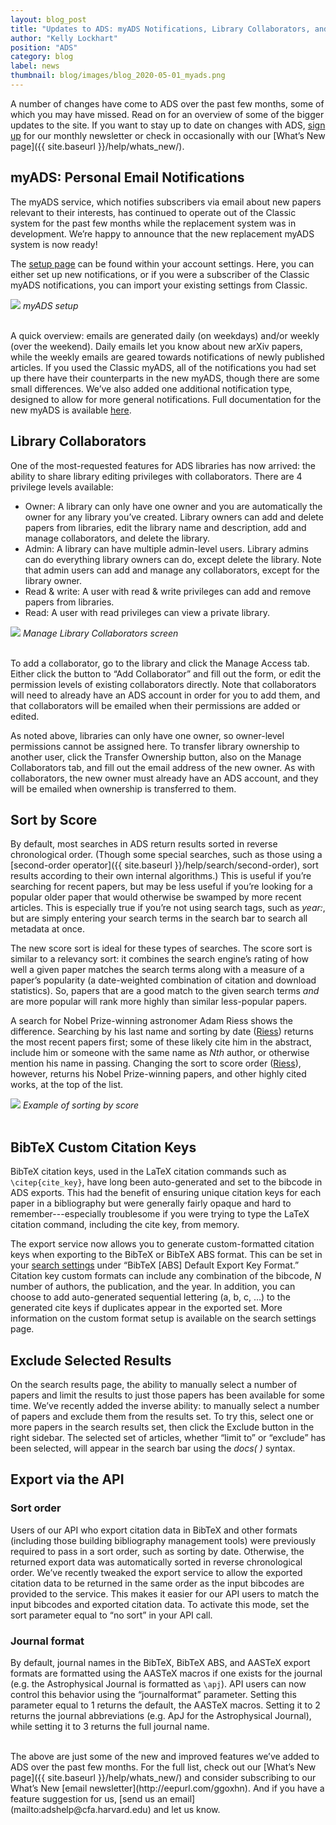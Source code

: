 ```yaml
---
layout: blog_post
title: "Updates to ADS: myADS Notifications, Library Collaborators, and More"
author: "Kelly Lockhart"
position: "ADS"
category: blog
label: news
thumbnail: blog/images/blog_2020-05-01_myads.png
---
```


A number of changes have come to ADS over the past few months, some of which you may have missed. Read on for an overview of some of the bigger updates to the site. If you want to stay up to date on changes with ADS, [sign up](http://eepurl.com/ggoxhn) for our monthly newsletter or check in occasionally with our [What’s New page]({{ site.baseurl }}/help/whats_new/).

## myADS: Personal Email Notifications
The myADS service, which notifies subscribers via email about new papers relevant to their interests, has continued to operate out of the Classic system for the past few months while the replacement system was in development. We’re happy to announce that the new replacement myADS system is now ready!

The [setup page](https://ui.adsabs.harvard.edu/user/settings/myads) can be found within your account settings. Here, you can either set up new notifications, or if you were a subscriber of the Classic myADS notifications, you can import your existing settings from Classic.

<div class="text-center">
    <img class="img-thumbnail" src="{{ site.baseurl }}/blog/images/blog_2020-05-01_myads.png" />
<em>myADS setup</em>
</div>
<br>

A quick overview: emails are generated daily (on weekdays) and/or weekly (over the weekend). Daily emails let you know about new arXiv papers, while the weekly emails are geared towards notifications of newly published articles. If you used the Classic myADS, all of the notifications you had set up there have their counterparts in the new myADS, though there are some small differences. We’ve also added one additional notification type, designed to allow for more general notifications. Full documentation for the new myADS is available [here](http://adsabs.github.io/help/userpreferences/myads).

## Library Collaborators
One of the most-requested features for ADS libraries has now arrived: the ability to share library editing privileges with collaborators. There are 4 privilege levels available:
* Owner: A library can only have one owner and you are automatically the owner for any library you’ve created. Library owners can add and delete papers from libraries, edit the library name and description, add and manage collaborators, and delete the library.
* Admin: A library can have multiple admin-level users. Library admins can do everything library owners can do, except delete the library. Note that admin users can add and manage any collaborators, except for the library owner.
* Read & write: A user with read & write privileges can add and remove papers from libraries. 
* Read: A user with read privileges can view a private library.

<div class="text-center">
    <img class="img-thumbnail" src="{{ site.baseurl }}/blog/images/blog_2020-05-01_library_collaborators.png" />
<em>Manage Library Collaborators screen</em>
</div>
<br>

To add a collaborator, go to the library and click the Manage Access tab. Either click the button to “Add Collaborator” and fill out the form, or edit the permission levels of existing collaborators directly. Note that collaborators will need to already have an ADS account in order for you to add them, and that collaborators will be emailed when their permissions are added or edited.

As noted above, libraries can only have one owner, so owner-level permissions cannot be assigned here. To transfer library ownership to another user, click the Transfer Ownership button, also on the Manage Collaborators tab, and fill out the email address of the new owner. As with collaborators, the new owner must already have an ADS account, and they will be emailed when ownership is transferred to them.

## Sort by Score

By default, most searches in ADS return results sorted in reverse chronological order. (Though some special searches, such as those using a [second-order operator]({{ site.baseurl }}/help/search/second-order), sort results according to their own internal algorithms.) This is useful if you’re searching for recent papers, but may be less useful if you’re looking for a popular older paper that would otherwise be swamped by more recent articles. This is especially true if you’re not using search tags, such as *year:*, but are simply entering your search terms in the search bar to search all metadata at once.

The new score sort is ideal for these types of searches. The score sort is similar to a relevancy sort: it combines the search engine’s rating of how well a given paper matches the search terms along with a measure of a paper’s popularity (a date-weighted combination of citation and download statistics). So, papers that are a good match to the given search terms *and* are more popular will rank more highly than similar less-popular papers. 

A search for Nobel Prize-winning astronomer Adam Riess shows the difference. Searching by his last name and sorting by date ([Riess](https://ui.adsabs.harvard.edu/search/q=Riess&sort=date%20desc%2C%20bibcode%20desc&p_=0)) returns the most recent papers first; some of these likely cite him in the abstract, include him or someone with the same name as *Nth* author, or otherwise mention his name in passing. Changing the sort to score order ([Riess](https://ui.adsabs.harvard.edu/search/p_=0&q=Riess&sort=score%20desc%2C%20bibcode%20desc)), however, returns his Nobel Prize-winning papers, and other highly cited works, at the top of the list.

<div class="text-center">
    <img class="img-thumbnail" src="{{ site.baseurl }}/blog/images/blog_2020-05-01_score_sort.png" />
<em>Example of sorting by score</em>
</div>
<br>

## BibTeX Custom Citation Keys
BibTeX citation keys, used in the LaTeX citation commands such as ``\citep{cite_key}``, have long been auto-generated and set to the bibcode in ADS exports. This had the benefit of ensuring unique citation keys for each paper in a bibliography but were generally fairly opaque and hard to remember---especially troublesome if you were trying to type the LaTeX citation command, including the cite key, from memory. 

The export service now allows you to generate custom-formatted citation keys when exporting to the BibTeX or BibTeX ABS format. This can be set in your [search settings](https://ui.adsabs.harvard.edu/user/settings/application) under “BibTeX [ABS] Default Export Key Format.” Citation key custom formats can include any combination of the bibcode, *N* number of authors, the publication, and the year. In addition, you can choose to add auto-generated sequential lettering (a, b, c, …) to the generated cite keys if duplicates appear in the exported set. More information on the custom format setup is available on the search settings page.

## Exclude Selected Results
On the search results page, the ability to manually select a number of papers and limit the results to just those papers has been available for some time. We’ve recently added the inverse ability: to manually select a number of papers and exclude them from the results set. To try this, select one or more papers in the search results set, then click the Exclude button in the right sidebar. The selected set of articles, whether “limit to” or “exclude” has been selected, will appear in the search bar using the *docs( )* syntax.

## Export via the API

### Sort order
Users of our API who export citation data in BibTeX and other formats (including those building bibliography management tools) were previously required to pass in a sort order, such as sorting by date. Otherwise, the returned export data was automatically sorted in reverse chronological order. We’ve recently tweaked the export service to allow the exported citation data to be returned in the same order as the input bibcodes are provided to the service. This makes it easier for our API users to match the input bibcodes and exported citation data. To activate this mode, set the sort parameter equal to “no sort” in your API call.

### Journal format
By default, journal names in the BibTeX, BibTeX ABS, and AASTeX export formats are formatted using the AASTeX macros if one exists for the journal (e.g. the Astrophysical Journal is formatted as ``\apj``). API users can now control this behavior using the “journalformat” parameter. Setting this parameter equal to 1 returns the default, the AASTeX macros. Setting it to 2 returns the journal abbreviations (e.g. ApJ for the Astrophysical Journal), while setting it to 3 returns the full journal name.

<br>
The above are just some of the new and improved features we’ve added to ADS over the past few months. For the full list, check out our [What’s New page]({{ site.baseurl }}/help/whats_new/) and consider subscribing to our What’s New [email newsletter](http://eepurl.com/ggoxhn). And if you have a feature suggestion for us, [send us an email](mailto:adshelp@cfa.harvard.edu) and let us know.

